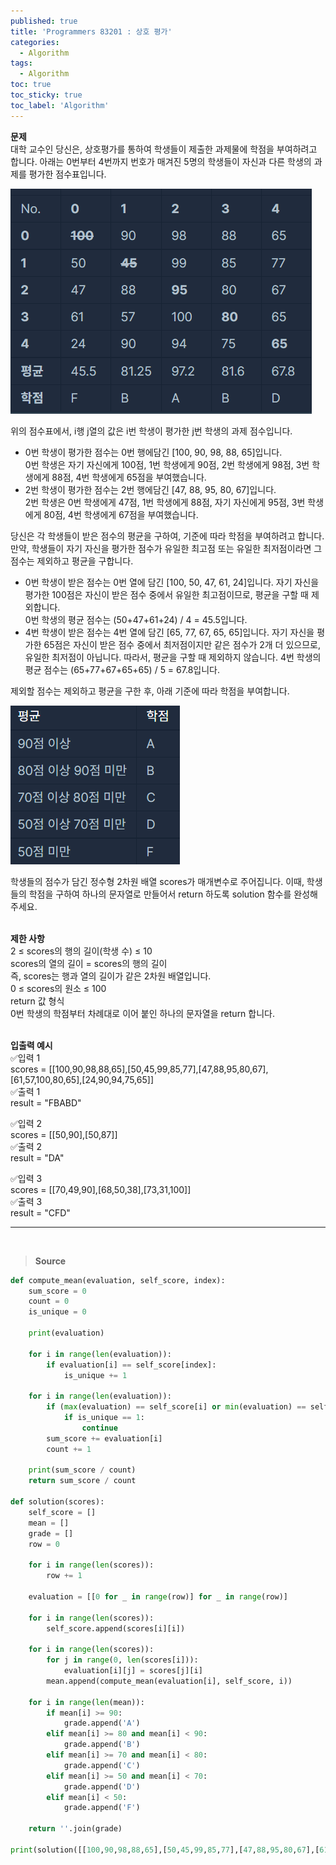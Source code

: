 ```yaml
---
published: true
title: 'Programmers 83201 : 상호 평가'
categories:
  - Algorithm
tags:
  - Algorithm
toc: true
toc_sticky: true
toc_label: 'Algorithm'
---
```


**문제**  
대학 교수인 당신은, 상호평가를 통하여 학생들이 제출한 과제물에 학점을 부여하려고 합니다. 아래는 0번부터 4번까지 번호가 매겨진 5명의 학생들이 자신과 다른 학생의 과제를 평가한 점수표입니다.

![image](https://github.com/222SeungHyun/222SeungHyun.github.io/blob/master/_images/%EC%83%81%ED%98%B8%20%ED%8F%89%EA%B0%801.png?raw=true)

위의 점수표에서, i행 j열의 값은 i번 학생이 평가한 j번 학생의 과제 점수입니다.
<br>

- 0번 학생이 평가한 점수는 0번 행에담긴 [100, 90, 98, 88, 65]입니다.  
  0번 학생은 자기 자신에게 100점, 1번 학생에게 90점, 2번 학생에게 98점, 3번 학생에게 88점, 4번 학생에게 65점을 부여했습니다.
- 2번 학생이 평가한 점수는 2번 행에담긴 [47, 88, 95, 80, 67]입니다.  
   2번 학생은 0번 학생에게 47점, 1번 학생에게 88점, 자기 자신에게 95점, 3번 학생에게 80점, 4번 학생에게 67점을 부여했습니다.

당신은 각 학생들이 받은 점수의 평균을 구하여, 기준에 따라 학점을 부여하려고 합니다.  
만약, 학생들이 자기 자신을 평가한 점수가 유일한 최고점 또는 유일한 최저점이라면 그 점수는 제외하고 평균을 구합니다.
<br>

- 0번 학생이 받은 점수는 0번 열에 담긴 [100, 50, 47, 61, 24]입니다. 자기 자신을 평가한 100점은 자신이 받은 점수 중에서 유일한 최고점이므로, 평균을 구할 때 제외합니다.  
  0번 학생의 평균 점수는 (50+47+61+24) / 4 = 45.5입니다.
- 4번 학생이 받은 점수는 4번 열에 담긴 [65, 77, 67, 65, 65]입니다. 자기 자신을 평가한 65점은 자신이 받은 점수 중에서 최저점이지만 같은 점수가 2개 더 있으므로, 유일한 최저점이 아닙니다. 따라서, 평균을 구할 때 제외하지 않습니다. 4번 학생의 평균 점수는 (65+77+67+65+65) / 5 = 67.8입니다.

제외할 점수는 제외하고 평균을 구한 후, 아래 기준에 따라 학점을 부여합니다.

![image](https://github.com/222SeungHyun/222SeungHyun.github.io/blob/master/_images/%EC%83%81%ED%98%B8%20%ED%8F%89%EA%B0%802.png?raw=true)

학생들의 점수가 담긴 정수형 2차원 배열 scores가 매개변수로 주어집니다. 이때, 학생들의 학점을 구하여 하나의 문자열로 만들어서 return 하도록 solution 함수를 완성해주세요.  
<br>

**제한 사항**  
2 ≤ scores의 행의 길이(학생 수) ≤ 10  
scores의 열의 길이 = scores의 행의 길이  
즉, scores는 행과 열의 길이가 같은 2차원 배열입니다.  
0 ≤ scores의 원소 ≤ 100  
return 값 형식  
0번 학생의 학점부터 차례대로 이어 붙인 하나의 문자열을 return 합니다.  
<br>

**입출력 예시**  
✅입력 1  
scores = [[100,90,98,88,65],[50,45,99,85,77],[47,88,95,80,67],[61,57,100,80,65],[24,90,94,75,65]]  
✅출력 1  
result = "FBABD"

✅입력 2  
scores = [[50,90],[50,87]]  
✅출력 2  
result = "DA"

✅입력 3  
scores = [[70,49,90],[68,50,38],[73,31,100]]  
✅출력 3  
result = "CFD"
<br>

---

<br>

> **Source**

```python
def compute_mean(evaluation, self_score, index):
    sum_score = 0
    count = 0
    is_unique = 0

    print(evaluation)

    for i in range(len(evaluation)):
        if evaluation[i] == self_score[index]:
            is_unique += 1

    for i in range(len(evaluation)):
        if (max(evaluation) == self_score[i] or min(evaluation) == self_score[i]):
            if is_unique == 1:
                continue
        sum_score += evaluation[i]
        count += 1

    print(sum_score / count)
    return sum_score / count

def solution(scores):
    self_score = []
    mean = []
    grade = []
    row = 0

    for i in range(len(scores)):
        row += 1

    evaluation = [[0 for _ in range(row)] for _ in range(row)]

    for i in range(len(scores)):
        self_score.append(scores[i][i])

    for i in range(len(scores)):
        for j in range(0, len(scores[i])):
            evaluation[i][j] = scores[j][i]
        mean.append(compute_mean(evaluation[i], self_score, i))

    for i in range(len(mean)):
        if mean[i] >= 90:
            grade.append('A')
        elif mean[i] >= 80 and mean[i] < 90:
            grade.append('B')
        elif mean[i] >= 70 and mean[i] < 80:
            grade.append('C')
        elif mean[i] >= 50 and mean[i] < 70:
            grade.append('D')
        elif mean[i] < 50:
            grade.append('F')

    return ''.join(grade)

print(solution([[100,90,98,88,65],[50,45,99,85,77],[47,88,95,80,67],[61,57,100,81,65],[24,90,94,75,65]]))

```
